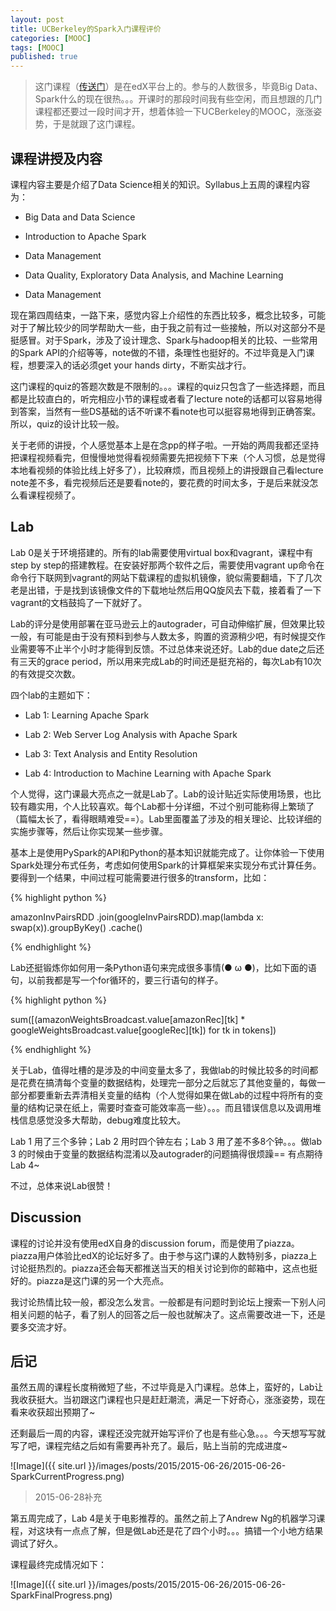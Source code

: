 ```yaml
---
layout: post
title: UCBerkeley的Spark入门课程评价
categories: [MOOC]
tags: [MOOC]
published: true
---
```


> 这门课程（[传送门](https://www.edx.org/course/introduction-big-data-apache-spark-uc-berkeleyx-cs100-1x)）是在edX平台上的。参与的人数很多，毕竟Big Data、Spark什么的现在很热。。。开课时的那段时间我有些空闲，而且想跟的几门课程都还要过一段时间才开，想着体验一下UCBerkeley的MOOC，涨涨姿势，于是就跟了这门课程。


## 课程讲授及内容

课程内容主要是介绍了Data Science相关的知识。Syllabus上五周的课程内容为：

- Big Data and Data Science

- Introduction to Apache Spark

- Data Management

- Data Quality, Exploratory Data Analysis, and Machine Learning

- Data Management

现在第四周结束，一路下来，感觉内容上介绍性的东西比较多，概念比较多，可能对于了解比较少的同学帮助大一些，由于我之前有过一些接触，所以对这部分不是挺感冒。对于Spark，涉及了设计理念、Spark与hadoop相关的比较、一些常用的Spark API的介绍等等，note做的不错，条理性也挺好的。不过毕竟是入门课程，想要深入的话必须get your hands dirty，不断实战才行。

这门课程的quiz的答题次数是不限制的。。。课程的quiz只包含了一些选择题，而且都是比较直白的，听完相应小节的课程或者看了lecture note的话都可以容易地得到答案，当然有一些DS基础的话不听课不看note也可以挺容易地得到正确答案。所以，quiz的设计比较一般。

关于老师的讲授，个人感觉基本上是在念pp的样子啦。一开始的两周我都还坚持把课程视频看完，但慢慢地觉得看视频需要先把视频下下来（个人习惯，总是觉得本地看视频的体验比线上好多了），比较麻烦，而且视频上的讲授跟自己看lecture note差不多，看完视频后还是要看note的，要花费的时间太多，于是后来就没怎么看课程视频了。


## Lab

Lab 0是关于环境搭建的。所有的lab需要使用virtual box和vagrant，课程中有step by step的搭建教程。在安装好那两个软件之后，需要使用vagrant up命令在命令行下联网到vagrant的网站下载课程的虚拟机镜像，貌似需要翻墙，下了几次老是出错，于是找到该镜像文件的下载地址然后用QQ旋风去下载，接着看了一下vagrant的文档鼓捣了一下就好了。

Lab的评分是使用部署在亚马逊云上的autograder，可自动伸缩扩展，但效果比较一般，有可能是由于没有预料到参与人数太多，购置的资源稍少吧，有时候提交作业需要等不止半个小时才能得到反馈。不过总体来说还好。Lab的due date之后还有三天的grace period，所以用来完成Lab的时间还是挺充裕的，每次Lab有10次的有效提交次数。

四个lab的主题如下：

- Lab 1: Learning Apache Spark

- Lab 2: Web Server Log Analysis with Apache Spark 

- Lab 3: Text Analysis and Entity Resolution

- Lab 4: Introduction to Machine Learning with Apache Spark

个人觉得，这门课最大亮点之一就是Lab了。Lab的设计贴近实际使用场景，也比较有趣实用，个人比较喜欢。每个Lab都十分详细，不过个别可能称得上繁琐了（篇幅太长了，看得眼睛难受==）。Lab里面覆盖了涉及的相关理论、比较详细的实施步骤等，然后让你实现某一些步骤。

基本上是使用PySpark的API和Python的基本知识就能完成了。让你体验一下使用Spark处理分布式任务，考虑如何使用Spark的计算框架来实现分布式计算任务。要得到一个结果，中间过程可能需要进行很多的transform，比如：

{% highlight python %}

amazonInvPairsRDD
                .join(googleInvPairsRDD).map(lambda x: swap(x)).groupByKey()
                .cache()

{% endhighlight %}

Lab还挺锻炼你如何用一条Python语句来完成很多事情(● ω ●)，比如下面的语句，以前我都是写一个for循环的，要三行语句的样子。

{% highlight python %}

sum([(amazonWeightsBroadcast.value[amazonRec][tk] * googleWeightsBroadcast.value[googleRec][tk]) for tk in tokens])

{% endhighlight %}

关于Lab，值得吐槽的是涉及的中间变量太多了，我做lab的时候比较多的时间都是花费在搞清每个变量的数据结构，处理完一部分之后就忘了其他变量的，每做一部分都要重新去弄清相关变量的结构（个人觉得如果在做Lab的过程中将所有的变量的结构记录在纸上，需要时查查可能效率高一些）。。。而且错误信息以及调用堆栈信息感觉没多大帮助，debug难度比较大。

Lab 1 用了三个多钟；Lab 2 用时四个钟左右；Lab 3 用了差不多8个钟。。。做lab 3 的时候由于变量的数据结构混淆以及autograder的问题搞得很烦躁== 有点期待Lab 4~

不过，总体来说Lab很赞！


## Discussion

课程的讨论并没有使用edX自身的discussion forum，而是使用了piazza。piazza用户体验比edX的论坛好多了。由于参与这门课的人数特别多，piazza上讨论挺热烈的。piazza还会每天都推送当天的相关讨论到你的邮箱中，这点也挺好的。piazza是这门课的另一个大亮点。

我讨论热情比较一般，都没怎么发言。一般都是有问题时到论坛上搜索一下别人问相关问题的帖子，看了别人的回答之后一般也就解决了。这点需要改进一下，还是要多交流才好。


## 后记

虽然五周的课程长度稍微短了些，不过毕竟是入门课程。总体上，蛮好的，Lab让我收获挺大。当初跟这门课程也只是赶赶潮流，满足一下好奇心，涨涨姿势，现在看来收获超出预期了~

还剩最后一周的内容，课程还没完就开始写评价了也是有些心急。。。今天想写写就写了吧，课程完结之后如有需要再补充了。最后，贴上当前的完成进度~

![Image]({{ site.url }}/images/posts/2015/2015-06-26/2015-06-26-SparkCurrentProgress.png)

> 2015-06-28补充

第五周完成了，Lab 4是关于电影推荐的。虽然之前上了Andrew Ng的机器学习课程，对这块有一点点了解，但是做Lab还是花了四个小时。。。搞错一个小地方结果调试了好久。

课程最终完成情况如下：

![Image]({{ site.url }}/images/posts/2015/2015-06-26/2015-06-26-SparkFinalProgress.png)

